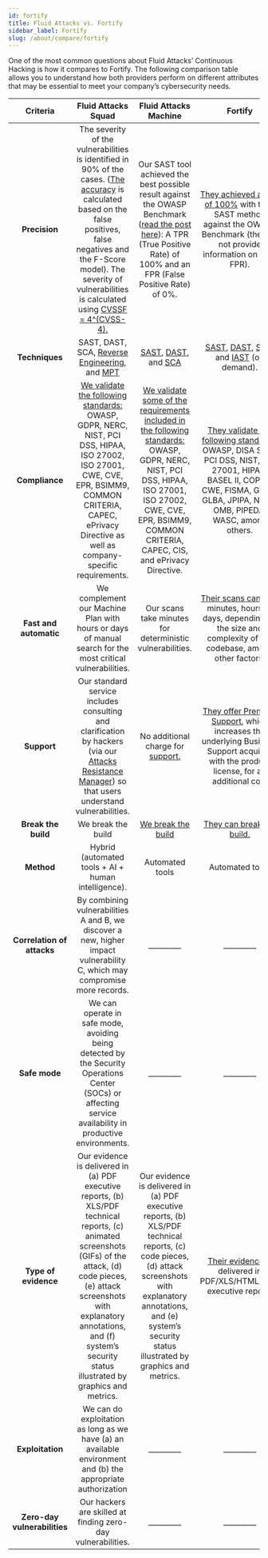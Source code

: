 ```yaml
---
id: fortify
title: Fluid Attacks vs. Fortify
sidebar_label: Fortify
slug: /about/compare/fortify
---
```


One of the most common questions about
Fluid Attacks’ Continuous Hacking is
how it compares to Fortify.
The following comparison table allows
you to understand how both providers perform
on different attributes that may be essential
to meet your company’s cybersecurity needs.

|         **Criteria**         |                                                                                                                                               **Fluid Attacks  Squad**                                                                                                                                              |                                                                                                                            **Fluid Attacks Machine**                                                                                                                           |                                                                                                                                                          **Fortify**                                                                                                                                                         |
|:----------------------------:|:-------------------------------------------------------------------------------------------------------------------------------------------------------------------------------------------------------------------------------------------------------------------------------------------------------------------:|:------------------------------------------------------------------------------------------------------------------------------------------------------------------------------------------------------------------------------------------------------------------------------:|:----------------------------------------------------------------------------------------------------------------------------------------------------------------------------------------------------------------------------------------------------------------------------------------------------------------------------:|
| **Precision**                | The severity of the vulnerabilities is  identified in 90% of the cases. ([The  accuracy](/about/sla/accuracy/) is calculated based on the false  positives, false negatives and the F-Score  model). The severity of vulnerabilities is  calculated using [CVSSF = 4^(CVSS-4).](/about/faq/#adjustment-by-severity) | Our SAST tool achieved the best possible  result against the OWASP Benchmark  ([read the post here](https://fluidattacks.com/blog/owasp-benchmark-fluid-attacks/)): A TPR (True Positive  Rate) of 100% and an FPR (False Positive  Rate) of 0%.                               | [They achieved a TPR of 100%](https://www.microfocus.com/media/guide/fortify-application-security-handout-guide.pdf) with   their SAST method against the OWASP   Benchmark (they do not provide   information on their FPR).                                                                                                |
| **Techniques**               | SAST, DAST, SCA, [Reverse Engineering](https://fluidattacks.com/categories/re/), and [MPT](https://fluidattacks.com/solutions/penetration-testing/)                                                                                                                                                                                 | [SAST](https://fluidattacks.com/categories/sast/), [DAST](https://fluidattacks.com/categories/dast/), and [SCA](https://fluidattacks.com/categories/sca/)                                                                                                                      | [SAST](https://www.microfocus.com/en-us/what-is/sast), [DAST](https://www.microfocus.com/en-us/what-is/dast), [SCA](https://www.microfocus.com/en-us/cyberres/application-security/software-composition-analysis), and [IAST](https://www.microfocus.com/en-us/cyberres/application-security/fortify-on-demand) (on demand). |
| **Compliance**               | [We validate the following standards:](https://docs.fluidattacks.com/criteria/compliance/)  OWASP, GDPR, NERC, NIST, PCI DSS,  HIPAA, ISO 27002, ISO 27001, CWE, CVE,  EPR, BSIMM9, COMMON CRITERIA,  CAPEC, ePrivacy Directive as well as  company-specific requirements.                                          | [We validate some of the requirements  included in the following standards:](https://docs.fluidattacks.com/criteria/compliance/) OWASP, GDPR, NERC, NIST, PCI DSS,  HIPAA, ISO 27001, ISO 27002, CWE, CVE,  EPR, BSIMM9, COMMON CRITERIA,  CAPEC, CIS, and ePrivacy Directive. | [They validate the following standards:](https://www.microfocus.com/documentation/fortify-webinspect/2110/WI_Guide_21.1.0.pdf)   OWASP, DISA STIG, PCI DSS, NIST, ISO   27001, HIPAA, BASEL II, COPPA, CWE,   FISMA, GDPR, GLBA, JPIPA, NERC, OMB,   PIPEDA, WASC, among others.                                             |
| **Fast and automatic**       | We complement our Machine Plan with   hours or days of manual search for the   most critical vulnerabilities.                                                                                                                                                                                                       | Our scans take minutes for deterministic   vulnerabilities.                                                                                                                                                                                                                    | [Their scans can take](https://www.microfocus.com/documentation/fortify-static-code-analyzer-and-tools/1810/SCA_Perf_Guide_18.10.pdf) minutes, hours or   days, depending on the size and   complexity of the codebase, among   other factors.                                                                               |
| **Support**                  | Our standard service includes consulting  and clarification by hackers (via our  [Attacks Resistance Manager](https://docs.fluidattacks.com/machine/web/arm)) so that users  understand vulnerabilities.                                                                                                            | No additional charge for [support.](/machine/web/support/live-chat)                                                                                                                                                                                                            | [They offer Premium Support](https://support.microfocus.com/programs/guide.html), which   increases the underlying Business   Support acquired with the product license,   for an additional cost                                                                                                                            |
| **Break the build**          | We break the build                                                                                                                                                                                                                                                                                                  | [We break the build](https://fluidattacks.com/solutions/devsecops/)                                                                                                                                                                                                            | [They can break the build.](https://github.com/marketplace/actions/fortify-on-demand-scan)                                                                                                                                                                                                                                   |
| **Method**                   | Hybrid (automated tools + AI + human   intelligence).                                                                                                                                                                                                                                                               | Automated tools                                                                                                                                                                                                                                                                | Automated tools                                                                                                                                                                                                                                                                                                              |
| **Correlation of attacks**   | By combining vulnerabilities A and B, we   discover a new, higher impact   vulnerability C, which may compromise   more records.                                                                                                                                                                                    | _________                                                                                                                                                                                                                                                                      | _________                                                                                                                                                                                                                                                                                                                    |
| **Safe mode**                | We can operate in safe mode, avoiding   being detected by the Security   Operations Center (SOCs) or affecting   service availability in productive   environments.                                                                                                                                                 | _________                                                                                                                                                                                                                                                                      | _________                                                                                                                                                                                                                                                                                                                    |
| **Type of evidence**         | Our evidence is delivered in (a) PDF   executive reports, (b) XLS/PDF technical   reports, (c) animated screenshots (GIFs)   of the attack, (d) code pieces, (e) attack   screenshots with explanatory annotations,   and (f) system’s security status illustrated   by graphics and metrics.                       | Our evidence is delivered in (a) PDF executive reports, (b) XLS/PDF technical reports, (c) code pieces, (d) attack screenshots with explanatory annotations, and (e) system’s security status illustrated by graphics and metrics.                                             | [Their evidence](https://community.microfocus.com/cyberres/fortify/f/fortify-discussions/346874/is-there-a-way-to-generate-the-reports-in-xml-format) is delivered in   PDF/XLS/HTML/DOC executive   reports                                                                                                                 |
| **Exploitation**             | We can do exploitation as long as we   have (a) an available environment and   (b) the appropriate authorization                                                                                                                                                                                                    | _________                                                                                                                                                                                                                                                                      | _________                                                                                                                                                                                                                                                                                                                    |
| **Zero-day vulnerabilities** | Our hackers are skilled at finding   zero-day vulnerabilities.                                                                                                                                                                                                                                                      | _________                                                                                                                                                                                                                                                                      | _________                                                                                                                                                                                                                                                                                                                    |

